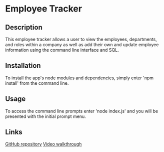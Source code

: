 # Employee Tracker

## Description
This employee tracker allows a user to view the employees, departments, and roles within a company as well as add their own and update employee information using the command line interface and SQL.

## Installation
To install the app's node modules and dependencies, simply enter 'npm install' from the command line.

## Usage
To access the command line prompts enter 'node index.js' and you will be presented with the initial prompt menu.

## Links
[GitHub repository](https://github.com/StebbiO/employee-tracker)
[Video walkthrough](https://drive.google.com/file/d/1mvWW2-WMS7dt_BEcEDITD7L_hgfYl2rL/view)